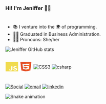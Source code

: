 
### Hi! I'm Jeniffer 👋😉
#

- 📚 I venture into the 🌍 of programming.
- 👩‍🎓 Graduated in Business Administration.
- 🙋‍♀️ Pronouns: She/her 


![Jeniffer GitHub stats](https://github-readme-stats.vercel.app/api?username=jenifferpraxedes&show_icons=true&theme=dracula&include_all_commits=true&count_private=true)

<div style="display: inline_block"><br/>
    <img align="center" alt="Js" height="30" width="40" src="https://raw.githubusercontent.com/devicons/devicon/master/icons/javascript/javascript-plain.svg">
    <img align="center" alt="Html5" height="30" width="40" src="https://raw.githubusercontent.com/devicons/devicon/master/icons/html5/html5-original.svg">
    <img align="center" alt="CSS3" height="30" width="40" src="https://cdn.jsdelivr.net/gh/devicons/devicon/icons/css3/css3-original.svg">
    <img align="center" alt="csharp" height="30" width="40" src="https://cdn.jsdelivr.net/gh/devicons/devicon/icons/csharp/csharp-original.svg">


#
[![Social](https://img.shields.io/badge/Instagram-E4405F?style=for-the-badge&logo=instagram&logoColor=white)](https://instagram.com/jeeniipraxedes_) 
[![email](https://img.shields.io/badge/Gmail-e6e6e6?style=for-the-badge&logo=gmail&logoColor=red)](mailto:contatojenifferpraxedes@gmail.com) 
[![linkedin](https://img.shields.io/badge/LinkedIn-0077B5?style=for-the-badge&logo=linkedin&logoColor=white)](https://www.linkedin.com/in/jeniffepraxedes/-45875016a)

![Snake animation](https://github.com/jenifferpraxedes/jenifferpraxedes/blob/output/github-contribution-grid-snake.svg)
</div>
